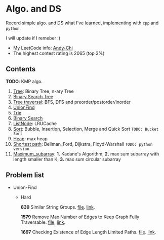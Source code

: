 # Algo. and DS
Record simple algo. and DS what I've learned, implementing with `cpp` and `python`.

I will update if I remeber :)

*   My LeetCode info: [Andy-Chi](https://leetcode.com/Andy-Chi/)
*   The highest contest rating is 2065 (top 3%)

## Contents
**TODO**: KMP algo.
1. [Tree](Tree/): Binary Tree, n-ary Tree
2. [Binary Search Tree](BST/)
3. [Tree traversal](Tree_traversal/): BFS, DFS and preorder/postorder/inorder
4. [UnionFind](Union-Find/)
5. [Trie](Trie/)
6. [Binary Search](Binary_Search/)
7. [ListNode](ListNode): LRUCache
8. [Sort](Sort): Bubble, Insertion, Selection, Merge and Quick Sort `TODO: Bucket Sort`
9. [Heap](Heap): max heap
10. [Shortest path](Shortest_path): Bellman_Ford, Dijkstra, Floyd-Warshall `TODO: python version`
11. [Maximum_subarray](Maximum_subarray): **1.** Kadane's Algorithm, **2.** max sum subarray with length smaller than K, **3.** max sum circular subarray


## Problem list

*   Union-Find
    *   Hard

        **839** Similar String Groups. [file](./problems/839/). [link](https://leetcode.com/problems/similar-string-groups/).

        **1579**  Remove Max Number of Edges to Keep Graph Fully Traversable. [file](./problems/1579/). [link](https://leetcode.com/problems/remove-max-number-of-edges-to-keep-graph-fully-traversable/description/).

        **1697** Checking Existence of Edge Length Limited Paths. [file](./problems/1697/). [link](https://leetcode.com/problems/checking-existence-of-edge-length-limited-paths/).
